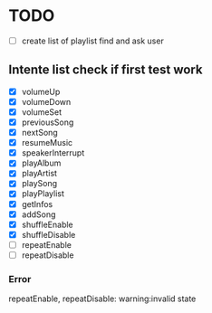# TODO

- [ ] create list of playlist find and ask user

## Intente list check if first test work

- [X] volumeUp
- [X] volumeDown
- [X] volumeSet
- [X] previousSong
- [X] nextSong
- [X] resumeMusic
- [X] speakerInterrupt
- [X] playAlbum
- [X] playArtist
- [X] playSong
- [X] playPlaylist
- [X] getInfos
- [X] addSong
- [X] shuffleEnable
- [X] shuffleDisable
- [ ] repeatEnable
- [ ] repeatDisable

### Error

repeatEnable, repeatDisable: warning:invalid state
